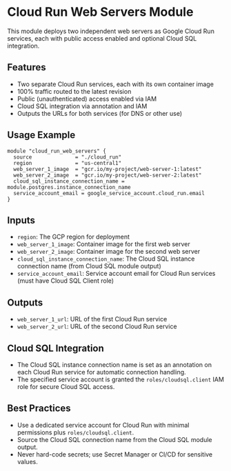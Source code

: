 # Cloud Run Web Servers Module

This module deploys two independent web servers as Google Cloud Run services, each with public access enabled and optional Cloud SQL integration.

## Features
- Two separate Cloud Run services, each with its own container image
- 100% traffic routed to the latest revision
- Public (unauthenticated) access enabled via IAM
- Cloud SQL integration via annotation and IAM
- Outputs the URLs for both services (for DNS or other use)

## Usage Example

```hcl
module "cloud_run_web_servers" {
  source              = "./cloud_run"
  region              = "us-central1"
  web_server_1_image  = "gcr.io/my-project/web-server-1:latest"
  web_server_2_image  = "gcr.io/my-project/web-server-2:latest"
  cloud_sql_instance_connection_name = module.postgres.instance_connection_name
  service_account_email = google_service_account.cloud_run.email
}
```

## Inputs
- `region`: The GCP region for deployment
- `web_server_1_image`: Container image for the first web server
- `web_server_2_image`: Container image for the second web server
- `cloud_sql_instance_connection_name`: The Cloud SQL instance connection name (from Cloud SQL module output)
- `service_account_email`: Service account email for Cloud Run services (must have Cloud SQL Client role)

## Outputs
- `web_server_1_url`: URL of the first Cloud Run service
- `web_server_2_url`: URL of the second Cloud Run service

## Cloud SQL Integration
- The Cloud SQL instance connection name is set as an annotation on each Cloud Run service for automatic connection handling.
- The specified service account is granted the `roles/cloudsql.client` IAM role for secure Cloud SQL access.

## Best Practices
- Use a dedicated service account for Cloud Run with minimal permissions plus `roles/cloudsql.client`.
- Source the Cloud SQL connection name from the Cloud SQL module output.
- Never hard-code secrets; use Secret Manager or CI/CD for sensitive values.
